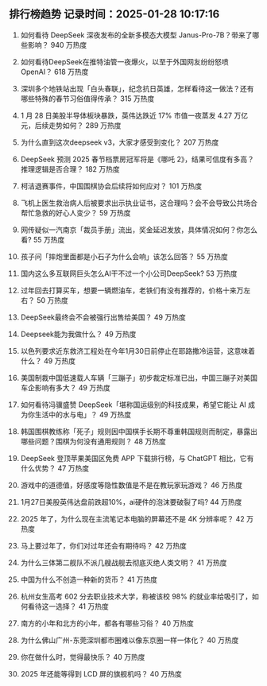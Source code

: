 
## 排行榜趋势 记录时间：2025-01-28 10:17:16
  
  1. 如何看待 DeepSeek 深夜发布的全新多模态大模型 Janus-Pro-7B？带来了哪些影响？ 940 万热度
    
  2. 如何看待DeepSeek在推特油管一夜爆火，以至于外国网友纷纷怒喷OpenAI？ 618 万热度
    
  3. 深圳多个地铁站出现「白头春联」，纪念抗日英雄，怎样看待这一做法？还有哪些特殊的春节习俗值得传承？ 315 万热度
    
  4. 1 月 28 日美股半导体板块暴跌，英伟达跌近 17% 市值一夜蒸发 4.27 万亿元，后续走势如何？ 289 万热度
    
  5. 为什么直到这次deepseek v3，大家才感受到变化？ 207 万热度
    
  6. DeepSeek 预测 2025 春节档票房冠军将是《哪吒 2》，结果可信度有多高？推理逻辑是否合理？ 182 万热度
    
  7. 柯洁退赛事件，中国围棋协会后续将如何应对？ 101 万热度
    
  8. 飞机上医生救治病人后被要求出示执业证书，这合理吗？会不会导致公共场合帮忙急救的好心人变少？ 59 万热度
    
  9. 网传疑似一汽南京「裁员手册」流出，奖金延迟发放，具体情况如何？你怎么看? 55 万热度
    
  10. 孩子问「摔炮里面都是小石子为什么会响」该怎么回答？ 55 万热度
    
  11. 国内这么多互联网巨头怎么AI干不过一个小公司DeepSeek? 53 万热度
    
  12. 过年回去打算买车，想要一辆燃油车，老铁们有没有推荐的，价格十来万左右？ 50 万热度
    
  13. DeepSeek最终会不会被强行出售给美国？ 49 万热度
    
  14. Deepseek能为我做什么？ 49 万热度
    
  15. 以色列要求近东救济工程处在今年1月30日前停止在耶路撒冷运营，这意味着什么？ 49 万热度
    
  16. 美国制裁中国低速载人车辆「三蹦子」初步裁定标准已出，中国三蹦子对美国车企影响有多大？ 49 万热度
    
  17. 如何看待冯骥盛赞 DeepSeek「堪称国运级别的科技成果，希望它能让 AI 成为你生活中的水与电」？ 49 万热度
    
  18. 韩国围棋教练称「死子」规则因中国棋手长期不尊重韩国规则而制定，暴露出哪些问题？围棋为何没有通用规则？ 48 万热度
    
  19. DeepSeek 登顶苹果美国区免费 APP 下载排行榜，与 ChatGPT 相比，它有什么优势？ 47 万热度
    
  20. 游戏中的道德值，好感度等隐性数值是不是在教玩家玩游戏？ 46 万热度
    
  21. 1月27日美股英伟达盘前跌超10%，ai硬件的泡沫要破裂了吗? 44 万热度
    
  22. 2025 年了，为什么现在主流笔记本电脑的屏幕还不是 4K 分辨率呢？ 42 万热度
    
  23. 马上要过年了，你们对过年还会有期待吗？ 42 万热度
    
  24. 为什么三体第二舰队不派几艘战舰去彻底灭绝人类文明？ 41 万热度
    
  25. 中国为什么不创造一种新的货币？ 41 万热度
    
  26. 杭州女生高考 602 分去职业技术大学，称被该校 98% 的就业率给吸引了，如何看待这一选择？ 41 万热度
    
  27. 南方的小年和北方的小年，都各有哪些习俗？ 40 万热度
    
  28. 为什么佛山广州-东莞深圳都市圈难以像东京圈一样一体化？ 40 万热度
    
  29. 你在做什么时，觉得最快乐？ 40 万热度
    
  30. 2025 年还能等得到 LCD 屏的旗舰机吗？ 40 万热度
    